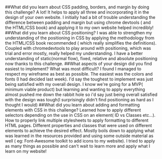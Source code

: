 ##What did you learn about CSS padding, borders, and margin by doing this challenge?
A lot! It helps to apply all three and incorporating it in the design of your own website. I initially had a bit of trouble understanding the difference between padding and margin but using chrome devtools ( and the HTML/CSS book) and applying it to my own website helped incredibly! 
##What did you learn about CSS positioning?
I was able to strengthen my understanding of the positioning in CSS by applying the methodology from the HTML/CSS book recommended ( which really simplifies the definitions). Coupled with chromedevtools to play around with positioning, which was trial and error mostly, really helped my understanding. I have a better understanding of static(normal flow), fixed, relative and absolute positioning now thanks to this challenge.
##What aspects of your design did you find easiest to implement? What was most difficult?
I found I managed to respect my wireframe as best as possible. The easiest was the colors and fonts (I had decided last week). I'd say the toughest to implement was just being satisfied with my overall design. I know we're going for a MVP( minimum viable product) but learning and wanting to apply everything almost pushed me down the rabbit hole so i'd say just being overall satisfied with the design was tough(I surprisingly didn't find positioning as hard as I thought I would)
##What did you learn about adding and formatting elements with CSS in this challenge?
Learned how to apply different selectors depending on the use in CSS on an element( ID vs Classes etc...). How to properly link multiple stylesheets to apply formatting to different HTML pages. Different properties and classes that were used on different elements to achieve the desired effect. Mostly boils down to applying what was learned in the resources provided and using some outside material as well ( eg: Font-Awesome toolkit to add icons to my website). I tried to apply as many things as possible and can't wait to learn more and apply what I learn on my website!